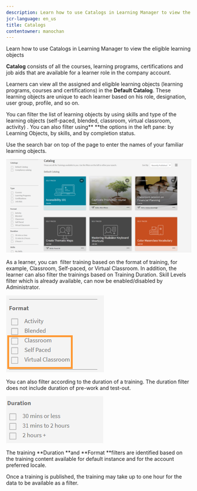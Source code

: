 ```yaml
---
description: Learn how to use Catalogs in Learning Manager to view the eligible learning objects
jcr-language: en_us
title: Catalogs
contentowner: manochan
---
```

Learn how to use Catalogs in Learning Manager to view the eligible learning objects

**Catalog**&nbsp;consists of all the courses, learning programs, certifications and job aids that are available for a learner role in the company account.

Learners can view all the assigned and eligible learning objects (learning programs, courses and certifications) in the **Default Catalog**.&nbsp;These learning objects are unique to each learner based on his role, designation, user group, profile, and so on.

You can filter the list of learning objects by using skills and type of the learning objects (self-paced, blended, classroom, virtual classroom, activity) . You can also&nbsp;filter using** **the options in the left pane: by Learning Objects, by skills, and by completion status.

Use the search bar on top of the page to enter the names of&nbsp;your familiar learning objects.

![](assets/catalogs.png)

As a learner, you can&nbsp; filter training based on the&nbsp;format&nbsp;of training, for example,&nbsp;Classroom,&nbsp;Self-paced, or&nbsp;Virtual Classroom. In addition, the learner can also filter the trainings based on Training Duration. Skill Levels filter which is already available, can now be enabled/disabled by Administrator.&nbsp;

![](assets/image014.png)

You can also filter according to the duration of a training.&nbsp;The duration filter does not include duration of pre-work and test-out.

![](assets/image015.png)

The training **Duration **and **Format **filters are identified based on the training content available for default instance and for the account preferred locale.

Once a training is published, the training may take up to one hour for the data to be available as a filter.&nbsp;  

